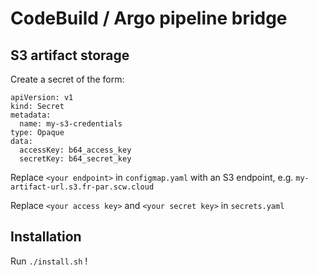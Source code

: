 # CodeBuild / Argo pipeline bridge


## S3 artifact storage

Create a secret of the form:

```
apiVersion: v1
kind: Secret
metadata:
  name: my-s3-credentials
type: Opaque
data:
  accessKey: b64_access_key
  secretKey: b64_secret_key
```

Replace `<your endpoint>` in `configmap.yaml` with an S3 endpoint, e.g.
  `my-artifact-url.s3.fr-par.scw.cloud`

Replace `<your access key>` and `<your secret key>` in `secrets.yaml`

## Installation

Run `./install.sh` !

